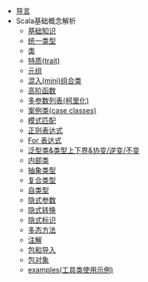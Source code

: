 
* [导言](/language/scala-lang-tour/)
* Scala基础概念解析
    * [基础知识](/language/scala-lang-tour/基础知识.md)
    * [统一类型](/language/scala-lang-tour/统一类型.md)
    * [类](/language/scala-lang-tour/类.md)
    * [特质(trait)](/language/scala-lang-tour/特质(trait).md)
    * [元组](/language/scala-lang-tour/元组.md)
    * [混入(mini)组合类](/language/scala-lang-tour/混入(mixin)组合类.md)
    * [高阶函数](/language/scala-lang-tour/高阶函数.md)
    * [多参数列表(柯里化)](/language/scala-lang-tour/多参数列表(柯里化).md)
    * [案例类(case classes)](/language/scala-lang-tour/案例类.md)
    * [模式匹配](/language/scala-lang-tour/模式匹配.md)
    * [正则表达式](/language/scala-lang-tour/正则表达式.md)
    * [For 表达式](/language/scala-lang-tour/For表达式.md)
    * [泛型类&类型上下界&协变/逆变/不变](/language/scala-lang-tour/泛型类.md)
    * [内部类](/language/scala-lang-tour/内部类.md)
    * [抽象类型](/language/scala-lang-tour/抽象类型.md)
    * [复合类型](/language/scala-lang-tour/复合类型.md)
    * [自类型](/language/scala-lang-tour/自类型.md)
    * [隐式参数](/language/scala-lang-tour/隐式参数.md)
    * [隐式转换](/language/scala-lang-tour/隐式转换.md)
    * [隐式标识](/language/scala-lang-tour/隐式标识.md)
    * [多态方法](/language/scala-lang-tour/多态方法.md)
    * [注解](/language/scala-lang-tour/注解.md)
    * [包和导入](/language/scala-lang-tour/包和导入.md)
    * [包对象](/language/scala-lang-tour/包对象.md)
    * [examples(工具类使用示例)](/language/scala-lang-tour/examples(工具类使用示例).md)
